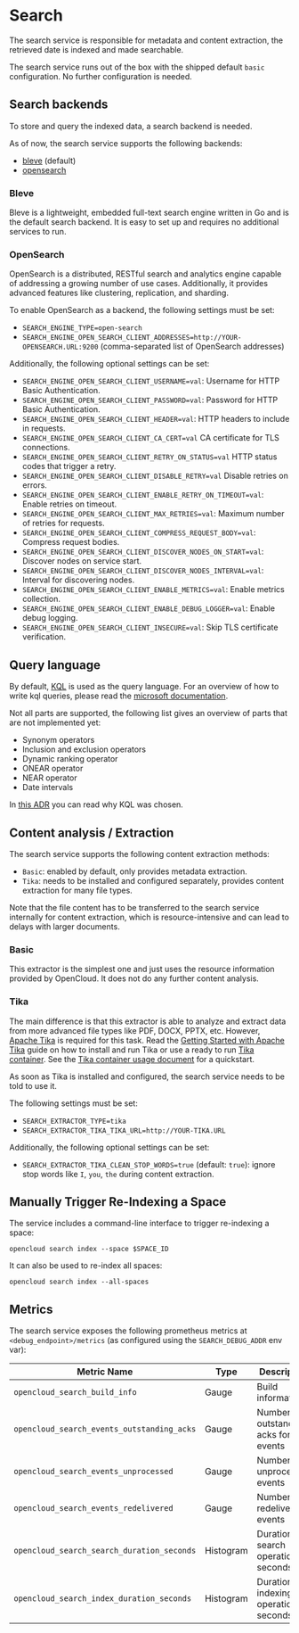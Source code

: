 # Search

The search service is responsible for metadata and content extraction,
the retrieved date is indexed and made searchable.

The search service runs out of the box with the shipped default `basic` configuration.
No further configuration is needed.

## Search backends

To store and query the indexed data, a search backend is needed.

As of now, the search service supports the following backends:

- [bleve](https://github.com/blevesearch/bleve) (default)
- [opensearch](https://opensearch.org/)

### Bleve

Bleve is a lightweight, embedded full-text search engine written in Go and is the default search backend.
It is easy to set up and requires no additional services to run.

### OpenSearch

OpenSearch is a distributed, RESTful search and analytics engine capable of addressing a growing number of use cases.
Additionally, it provides advanced features like clustering, replication, and sharding.

To enable OpenSearch as a backend, the following settings must be set:

*   `SEARCH_ENGINE_TYPE=open-search`
*   `SEARCH_ENGINE_OPEN_SEARCH_CLIENT_ADDRESSES=http://YOUR-OPENSEARCH.URL:9200` (comma-separated list of OpenSearch addresses)

Additionally, the following optional settings can be set:

*   `SEARCH_ENGINE_OPEN_SEARCH_CLIENT_USERNAME=val`: Username for HTTP Basic Authentication.
*   `SEARCH_ENGINE_OPEN_SEARCH_CLIENT_PASSWORD=val`: Password for HTTP Basic Authentication.
*   `SEARCH_ENGINE_OPEN_SEARCH_CLIENT_HEADER=val`: HTTP headers to include in requests.
*   `SEARCH_ENGINE_OPEN_SEARCH_CLIENT_CA_CERT=val` CA certificate for TLS connections.
*   `SEARCH_ENGINE_OPEN_SEARCH_CLIENT_RETRY_ON_STATUS=val` HTTP status codes that trigger a retry.
*   `SEARCH_ENGINE_OPEN_SEARCH_CLIENT_DISABLE_RETRY=val` Disable retries on errors.
*   `SEARCH_ENGINE_OPEN_SEARCH_CLIENT_ENABLE_RETRY_ON_TIMEOUT=val`: Enable retries on timeout.
*   `SEARCH_ENGINE_OPEN_SEARCH_CLIENT_MAX_RETRIES=val`: Maximum number of retries for requests.
*   `SEARCH_ENGINE_OPEN_SEARCH_CLIENT_COMPRESS_REQUEST_BODY=val`: Compress request bodies.
*   `SEARCH_ENGINE_OPEN_SEARCH_CLIENT_DISCOVER_NODES_ON_START=val`: Discover nodes on service start.
*   `SEARCH_ENGINE_OPEN_SEARCH_CLIENT_DISCOVER_NODES_INTERVAL=val`: Interval for discovering nodes.
*   `SEARCH_ENGINE_OPEN_SEARCH_CLIENT_ENABLE_METRICS=val`: Enable metrics collection.
*   `SEARCH_ENGINE_OPEN_SEARCH_CLIENT_ENABLE_DEBUG_LOGGER=val`: Enable debug logging.
*   `SEARCH_ENGINE_OPEN_SEARCH_CLIENT_INSECURE=val`: Skip TLS certificate verification.

## Query language

By default, [KQL](https://learn.microsoft.com/en-us/sharepoint/dev/general-development/keyword-query-language-kql-syntax-reference) is used as the query language.
For an overview of how to write kql queries, please read the [microsoft documentation](https://learn.microsoft.com/en-us/sharepoint/dev/general-development/keyword-query-language-kql-syntax-reference).

Not all parts are supported, the following list gives an overview of parts that are not implemented yet:

*   Synonym operators
*   Inclusion and exclusion operators
*   Dynamic ranking operator
*   ONEAR operator
*   NEAR operator
*   Date intervals

In [this ADR](https://github.com/owncloud/ocis/blob/docs/ocis/adr/0020-file-search-query-language.md) you can read why KQL was chosen.

## Content analysis / Extraction

The search service supports the following content extraction methods:

*   `Basic`: enabled by default, only provides metadata extraction.
*   `Tika`: needs to be installed and configured separately, provides content extraction for many file types.

Note that the file content has to be transferred to the search service internally for content extraction,
which is resource-intensive and can lead to delays with larger documents.

### Basic

This extractor is the simplest one and just uses the resource information provided by OpenCloud.
It does not do any further content analysis.

### Tika

The main difference is that this extractor is able to analyze and extract data from more advanced file types like PDF, DOCX, PPTX, etc.
However, [Apache Tika](https://tika.apache.org/) is required for this task.
Read the [Getting Started with Apache Tika](https://tika.apache.org/2.6.0/gettingstarted.html) guide on how to install and run Tika or use a ready to run [Tika container](https://hub.docker.com/r/apache/tika).
See the [Tika container usage document](https://github.com/apache/tika-docker#usage) for a quickstart.

As soon as Tika is installed and configured, the search service needs to be told to use it.

The following settings must be set:

*   `SEARCH_EXTRACTOR_TYPE=tika`
*   `SEARCH_EXTRACTOR_TIKA_TIKA_URL=http://YOUR-TIKA.URL`

Additionally, the following optional settings can be set:

*   `SEARCH_EXTRACTOR_TIKA_CLEAN_STOP_WORDS=true` (default: `true`): ignore stop words like `I`, `you`, `the` during content extraction.

## Manually Trigger Re-Indexing a Space

The service includes a command-line interface to trigger re-indexing a space:

```shell
opencloud search index --space $SPACE_ID
```

It can also be used to re-index all spaces:

```shell
opencloud search index --all-spaces
```

## Metrics

The search service exposes the following prometheus metrics at `<debug_endpoint>/metrics` (as configured using the `SEARCH_DEBUG_ADDR` env var):

| Metric Name | Type | Description | Labels |
| --- | --- | --- | --- |
| `opencloud_search_build_info` | Gauge | Build information | `version` |
| `opencloud_search_events_outstanding_acks` | Gauge | Number of outstanding acks for events | |
| `opencloud_search_events_unprocessed` | Gauge | Number of unprocessed events | |
| `opencloud_search_events_redelivered` | Gauge | Number of redelivered events | |
| `opencloud_search_search_duration_seconds` | Histogram | Duration of search operations in seconds | `status` |
| `opencloud_search_index_duration_seconds` | Histogram | Duration of indexing operations in seconds | `status` |
